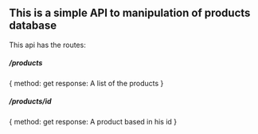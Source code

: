 ## This is a simple API to manipulation of products database



This api has the routes: 

##### /products 
{
method: get 
response: A list of the products 
}

##### /products/id

{ 
    method: get
    response: A product based in his id
}
